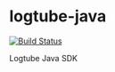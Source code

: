 # logtube-java

[![Build Status](https://travis-ci.org/logtube/logtube-java.svg?branch=master)](https://travis-ci.org/logtube/logtube-java)

Logtube Java SDK
